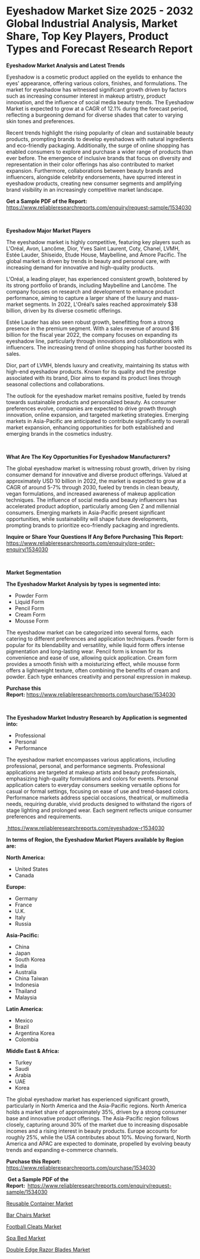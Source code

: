 <p><h1>Eyeshadow Market Size 2025 - 2032 Global Industrial Analysis, Market Share, Top Key Players, Product Types and Forecast Research Report</h1></p><p><strong>Eyeshadow Market Analysis and Latest Trends</strong></p>
<p><p>Eyeshadow is a cosmetic product applied on the eyelids to enhance the eyes' appearance, offering various colors, finishes, and formulations. The market for eyeshadow has witnessed significant growth driven by factors such as increasing consumer interest in makeup artistry, product innovation, and the influence of social media beauty trends. The Eyeshadow Market is expected to grow at a CAGR of 12.1% during the forecast period, reflecting a burgeoning demand for diverse shades that cater to varying skin tones and preferences.</p><p>Recent trends highlight the rising popularity of clean and sustainable beauty products, prompting brands to develop eyeshadows with natural ingredients and eco-friendly packaging. Additionally, the surge of online shopping has enabled consumers to explore and purchase a wider range of products than ever before. The emergence of inclusive brands that focus on diversity and representation in their color offerings has also contributed to market expansion. Furthermore, collaborations between beauty brands and influencers, alongside celebrity endorsements, have spurred interest in eyeshadow products, creating new consumer segments and amplifying brand visibility in an increasingly competitive market landscape.</p></p>
<p><strong>Get a Sample PDF of the Report:&nbsp;</strong> <a href="https://www.reliableresearchreports.com/enquiry/request-sample/1534030?utm_campaign=28&utm_medium=2&utm_source=Github&utm_content=ia&utm_term=06022025&utm_id=eyeshadow">https://www.reliableresearchreports.com/enquiry/request-sample/1534030</a></p>
<p>&nbsp;</p>
<p><strong>Eyeshadow Major Market Players</strong></p>
<p><p>The eyeshadow market is highly competitive, featuring key players such as L'Oréal, Avon, Lancôme, Dior, Yves Saint Laurent, Coty, Chanel, LVMH, Estée Lauder, Shiseido, Etude House, Maybelline, and Amore Pacific. The global market is driven by trends in beauty and personal care, with increasing demand for innovative and high-quality products.</p><p>L'Oréal, a leading player, has experienced consistent growth, bolstered by its strong portfolio of brands, including Maybelline and Lancôme. The company focuses on research and development to enhance product performance, aiming to capture a larger share of the luxury and mass-market segments. In 2022, L'Oréal’s sales reached approximately $38 billion, driven by its diverse cosmetic offerings.</p><p>Estée Lauder has also seen robust growth, benefitting from a strong presence in the premium segment. With a sales revenue of around $16 billion for the fiscal year 2022, the company focuses on expanding its eyeshadow line, particularly through innovations and collaborations with influencers. The increasing trend of online shopping has further boosted its sales.</p><p>Dior, part of LVMH, blends luxury and creativity, maintaining its status with high-end eyeshadow products. Known for its quality and the prestige associated with its brand, Dior aims to expand its product lines through seasonal collections and collaborations.</p><p>The outlook for the eyeshadow market remains positive, fueled by trends towards sustainable products and personalized beauty. As consumer preferences evolve, companies are expected to drive growth through innovation, online expansion, and targeted marketing strategies. Emerging markets in Asia-Pacific are anticipated to contribute significantly to overall market expansion, enhancing opportunities for both established and emerging brands in the cosmetics industry.</p></p>
<p>&nbsp;</p>
<p><strong>What Are The Key Opportunities For Eyeshadow Manufacturers?</strong></p>
<p><p>The global eyeshadow market is witnessing robust growth, driven by rising consumer demand for innovative and diverse product offerings. Valued at approximately USD 10 billion in 2022, the market is expected to grow at a CAGR of around 5-7% through 2030, fueled by trends in clean beauty, vegan formulations, and increased awareness of makeup application techniques. The influence of social media and beauty influencers has accelerated product adoption, particularly among Gen Z and millennial consumers. Emerging markets in Asia-Pacific present significant opportunities, while sustainability will shape future developments, prompting brands to prioritize eco-friendly packaging and ingredients.</p></p>
<p><strong>Inquire or Share Your Questions If Any Before Purchasing This Report:</strong> <a href="https://www.reliableresearchreports.com/enquiry/pre-order-enquiry/1534030?utm_campaign=28&utm_medium=2&utm_source=Github&utm_content=ia&utm_term=06022025&utm_id=eyeshadow">https://www.reliableresearchreports.com/enquiry/pre-order-enquiry/1534030</a></p>
<p>&nbsp;</p>
<p><strong>Market Segmentation</strong></p>
<p><strong>The Eyeshadow Market Analysis by types is segmented into:</strong></p>
<p><ul><li>Powder Form</li><li>Liquid Form</li><li>Pencil Form</li><li>Cream Form</li><li>Mousse Form</li></ul></p>
<p><p>The eyeshadow market can be categorized into several forms, each catering to different preferences and application techniques. Powder form is popular for its blendability and versatility, while liquid form offers intense pigmentation and long-lasting wear. Pencil form is known for its convenience and ease of use, allowing quick application. Cream form provides a smooth finish with a moisturizing effect, while mousse form offers a lightweight texture, often combining the benefits of cream and powder. Each type enhances creativity and personal expression in makeup.</p></p>
<p><strong>Purchase this Report:&nbsp;</strong><a href="https://www.reliableresearchreports.com/purchase/1534030?utm_campaign=28&utm_medium=2&utm_source=Github&utm_content=ia&utm_term=06022025&utm_id=eyeshadow">https://www.reliableresearchreports.com/purchase/1534030</a></p>
<p>&nbsp;</p>
<p><strong>The Eyeshadow Market Industry Research by Application is segmented into:</strong></p>
<p><ul><li>Professional</li><li>Personal</li><li>Performance</li></ul></p>
<p><p>The eyeshadow market encompasses various applications, including professional, personal, and performance segments. Professional applications are targeted at makeup artists and beauty professionals, emphasizing high-quality formulations and colors for events. Personal application caters to everyday consumers seeking versatile options for casual or formal settings, focusing on ease of use and trend-based colors. Performance markets address special occasions, theatrical, or multimedia needs, requiring durable, vivid products designed to withstand the rigors of stage lighting and prolonged wear. Each segment reflects unique consumer preferences and requirements.</p></p>
<p><a href="https://www.reliableresearchreports.com/eyeshadow-r1534030?utm_campaign=28&utm_medium=2&utm_source=Github&utm_content=ia&utm_term=06022025&utm_id=eyeshadow">&nbsp;https://www.reliableresearchreports.com/eyeshadow-r1534030</a></p>
<p><strong>In terms of Region, the Eyeshadow Market Players available by Region are:</strong></p>
<p>
    <p> <strong> North America: </strong>
        <ul>
            <li>United States</li>
            <li>Canada</li>
        </ul>
        </p> 
    <p> <strong> Europe: </strong>
        <ul>
            <li>Germany</li>
            <li>France</li>
            <li>U.K.</li>
            <li>Italy</li>
            <li>Russia</li>
        </ul>
        </p> 
    <p> <strong> Asia-Pacific: </strong>
        <ul>
            <li>China</li>
            <li>Japan</li>
            <li>South Korea</li>
            <li>India</li>
            <li>Australia</li>
            <li>China Taiwan</li>
            <li>Indonesia</li>
            <li>Thailand</li>
            <li>Malaysia</li>
        </ul>
        </p> 
    <p> <strong> Latin America: </strong>
        <ul>
            <li>Mexico</li>
            <li>Brazil</li>
            <li>Argentina Korea</li>
            <li>Colombia</li>
        </ul>
        </p> 
    <p> <strong> Middle East & Africa: </strong>
        <ul>
            <li>Turkey</li>
            <li>Saudi</li>
            <li>Arabia</li>
            <li>UAE</li>
            <li>Korea</li>
        </ul>
    </p>
    </p>
<p><p>The global eyeshadow market has experienced significant growth, particularly in North America and the Asia-Pacific regions. North America holds a market share of approximately 35%, driven by a strong consumer base and innovative product offerings. The Asia-Pacific region follows closely, capturing around 30% of the market due to increasing disposable incomes and a rising interest in beauty products. Europe accounts for roughly 25%, while the USA contributes about 10%. Moving forward, North America and APAC are expected to dominate, propelled by evolving beauty trends and expanding e-commerce channels.</p></p>
<p><strong>Purchase this Report: </strong><a href="https://www.reliableresearchreports.com/purchase/1534030?utm_campaign=28&utm_medium=2&utm_source=Github&utm_content=ia&utm_term=06022025&utm_id=eyeshadow">https://www.reliableresearchreports.com/purchase/1534030</a></p>
<p>&nbsp;<strong>Get a Sample PDF of the Report:&nbsp;&nbsp;</strong><a href="https://www.reliableresearchreports.com/enquiry/request-sample/1534030?utm_campaign=28&utm_medium=2&utm_source=Github&utm_content=ia&utm_term=06022025&utm_id=eyeshadow">https://www.reliableresearchreports.com/enquiry/request-sample/1534030</a></p>
<p><strong></strong></p>
<p><p><a href="https://github.com/curinbucan9/Market-Research-Report-List-1/blob/main/reusable-container-market.md?utm_campaign=28&utm_medium=2&utm_source=Github&utm_content=ia&utm_term=06022025&utm_id=eyeshadow">Reusable Container Market</a></p><p><a href="https://github.com/boitafbg/Market-Research-Report-List-1/blob/main/bar-chairs-market.md?utm_campaign=28&utm_medium=2&utm_source=Github&utm_content=ia&utm_term=06022025&utm_id=eyeshadow">Bar Chairs Market</a></p><p><a href="https://github.com/qetelosooya/Market-Research-Report-List-1/blob/main/football-cleats-market.md?utm_campaign=28&utm_medium=2&utm_source=Github&utm_content=ia&utm_term=06022025&utm_id=eyeshadow">Football Cleats Market</a></p><p><a href="https://github.com/laajzervo/Market-Research-Report-List-1/blob/main/spa-bed-market.md?utm_campaign=28&utm_medium=2&utm_source=Github&utm_content=ia&utm_term=06022025&utm_id=eyeshadow">Spa Bed Market</a></p><p><a href="https://github.com/yazminwollma30/Market-Research-Report-List-1/blob/main/double-edge-razor-blades-market.md?utm_campaign=28&utm_medium=2&utm_source=Github&utm_content=ia&utm_term=06022025&utm_id=eyeshadow">Double Edge Razor Blades Market</a></p></p>